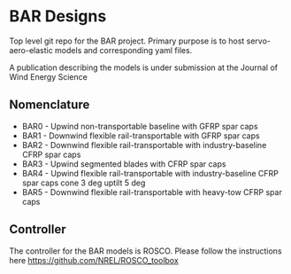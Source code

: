 # BAR Designs
Top level git repo for the BAR project. Primary purpose is to host servo-aero-elastic models and corresponding yaml files. 

A publication describing the models is under submission at the Journal of Wind Energy Science

## Nomenclature
* BAR0 - Upwind non-transportable baseline with GFRP spar caps
* BAR1 - Downwind flexible rail-transportable with GFRP spar caps
* BAR2 - Downwind flexible rail-transportable with industry-baseline CFRP spar caps
* BAR3 - Upwind segmented blades with CFRP spar caps
* BAR4 - Upwind flexible rail-transportable with industry-baseline CFRP spar caps cone 3 deg uptilt 5 deg
* BAR5 - Downwind flexible rail-transportable with heavy-tow CFRP spar caps

## Controller
The controller for the BAR models is ROSCO. Please follow the instructions here 
https://github.com/NREL/ROSCO_toolbox